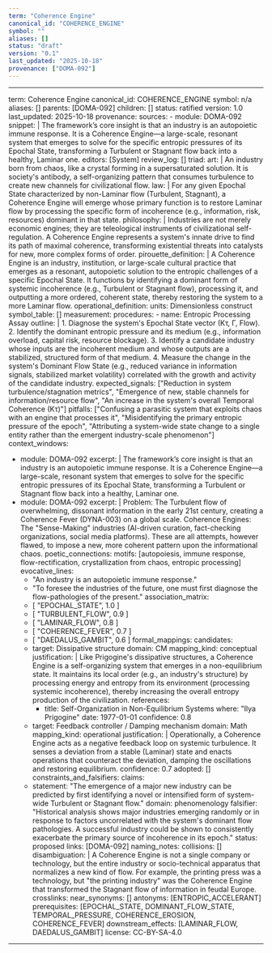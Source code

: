 ```yaml
---
term: "Coherence Engine"
canonical_id: "COHERENCE_ENGINE"
symbol: ""
aliases: []
status: "draft"
version: "0.1"
last_updated: "2025-10-18"
provenance: ["DOMA-092"]
---
```


---
term: Coherence Engine
canonical_id: COHERENCE_ENGINE
symbol: n/a
aliases: []
parents: [DOMA-092]
children: []
status: ratified
version: 1.0
last_updated: 2025-10-18
provenance:
  sources:
    - module: DOMA-092
      snippet: |
        The framework’s core insight is that an industry is an autopoietic immune response. It is a Coherence Engine—a large-scale, resonant system that emerges to solve for the specific entropic pressures of its Epochal State, transforming a Turbulent or Stagnant flow back into a healthy, Laminar one.
  editors: [System]
  review_log: []
triad:
  art: |
    An industry born from chaos, like a crystal forming in a supersaturated solution. It is society's antibody, a self-organizing pattern that consumes turbulence to create new channels for civilizational flow.
  law: |
    For any given Epochal State characterized by non-Laminar flow (Turbulent, Stagnant), a Coherence Engine will emerge whose primary function is to restore Laminar flow by processing the specific form of incoherence (e.g., information, risk, resources) dominant in that state.
  philosophy: |
    Industries are not merely economic engines; they are teleological instruments of civilizational self-regulation. A Coherence Engine represents a system's innate drive to find its path of maximal coherence, transforming existential threats into catalysts for new, more complex forms of order.
pirouette_definition: |
  A Coherence Engine is an industry, institution, or large-scale cultural practice that emerges as a resonant, autopoietic solution to the entropic challenges of a specific Epochal State. It functions by identifying a dominant form of systemic incoherence (e.g., Turbulent or Stagnant flow), processing it, and outputting a more ordered, coherent state, thereby restoring the system to a more Laminar flow.
operational_definition:
  units: Dimensionless construct
  symbol_table: []
  measurement:
    procedures:
      - name: Entropic Processing Assay
        outline: |
          1. Diagnose the system's Epochal State vector (Kτ, Γ, Flow).
          2. Identify the dominant entropic pressure and its medium (e.g., information overload, capital risk, resource blockage).
          3. Identify a candidate industry whose inputs are the incoherent medium and whose outputs are a stabilized, structured form of that medium.
          4. Measure the change in the system's Dominant Flow State (e.g., reduced variance in information signals, stabilized market volatility) correlated with the growth and activity of the candidate industry.
        expected_signals: ["Reduction in system turbulence/stagnation metrics", "Emergence of new, stable channels for information/resource flow", "An increase in the system's overall Temporal Coherence (Kτ)"]
        pitfalls: ["Confusing a parasitic system that exploits chaos with an engine that processes it", "Misidentifying the primary entropic pressure of the epoch", "Attributing a system-wide state change to a single entity rather than the emergent industry-scale phenomenon"]
context_windows:
  - module: DOMA-092
    excerpt: |
      The framework’s core insight is that an industry is an autopoietic immune response. It is a Coherence Engine—a large-scale, resonant system that emerges to solve for the specific entropic pressures of its Epochal State, transforming a Turbulent or Stagnant flow back into a healthy, Laminar one.
  - module: DOMA-092
    excerpt: |
      Problem: The Turbulent flow of overwhelming, dissonant information in the early 21st century, creating a Coherence Fever (DYNA-003) on a global scale. Coherence Engines: The "Sense-Making" industries (AI-driven curation, fact-checking organizations, social media platforms). These are all attempts, however flawed, to impose a new, more coherent pattern upon the informational chaos.
poetic_connections:
  motifs: [autopoiesis, immune response, flow-rectification, crystallization from chaos, entropic processing]
  evocative_lines:
    - "An industry is an autopoietic immune response."
    - "To foresee the industries of the future, one must first diagnose the flow-pathologies of the present."
  association_matrix:
    - [ "EPOCHAL_STATE", 1.0 ]
    - [ "TURBULENT_FLOW", 0.9 ]
    - [ "LAMINAR_FLOW", 0.8 ]
    - [ "COHERENCE_FEVER", 0.7 ]
    - [ "DAEDALUS_GAMBIT", 0.6 ]
formal_mappings:
  candidates:
    - target: Dissipative structure
      domain: CM
      mapping_kind: conceptual
      justification: |
        Like Prigogine's dissipative structures, a Coherence Engine is a self-organizing system that emerges in a non-equilibrium state. It maintains its local order (e.g., an industry's structure) by processing energy and entropy from its environment (processing systemic incoherence), thereby increasing the overall entropy production of the civilization.
      references:
        - title: Self-Organization in Non-Equilibrium Systems
          where: "Ilya Prigogine"
          date: 1977-01-01
      confidence: 0.8
    - target: Feedback controller / Damping mechanism
      domain: Math
      mapping_kind: operational
      justification: |
        Operationally, a Coherence Engine acts as a negative feedback loop on systemic turbulence. It senses a deviation from a stable (Laminar) state and enacts operations that counteract the deviation, damping the oscillations and restoring equilibrium.
      confidence: 0.7
  adopted: []
constraints_and_falsifiers:
  claims:
    - statement: "The emergence of a major new industry can be predicted by first identifying a novel or intensified form of system-wide Turbulent or Stagnant flow."
      domain: phenomenology
      falsifier: "Historical analysis shows major industries emerging randomly or in response to factors uncorrelated with the system's dominant flow pathologies. A successful industry could be shown to consistently exacerbate the primary source of incoherence in its epoch."
      status: proposed
      links: [DOMA-092]
naming_notes:
  collisions: []
  disambiguation: |
    A Coherence Engine is not a single company or technology, but the entire industry or socio-technical apparatus that normalizes a new kind of flow. For example, the printing press was a technology, but "the printing industry" was the Coherence Engine that transformed the Stagnant flow of information in feudal Europe.
crosslinks:
  near_synonyms: []
  antonyms: [ENTROPIC_ACCELERANT]
  prerequisites: [EPOCHAL_STATE, DOMINANT_FLOW_STATE, TEMPORAL_PRESSURE, COHERENCE_EROSION, COHERENCE_FEVER]
  downstream_effects: [LAMINAR_FLOW, DAEDALUS_GAMBIT]
license: CC-BY-SA-4.0
---